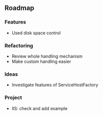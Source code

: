 ## Roadmap ##

### Features ###
* Used disk space control

### Refactoring ###
* Review whole handling mechanism
* Make custom handling easier

### Ideas ###
* Investigate features of ServiceHostFactory

### Project ###
* IIS: check and add example
